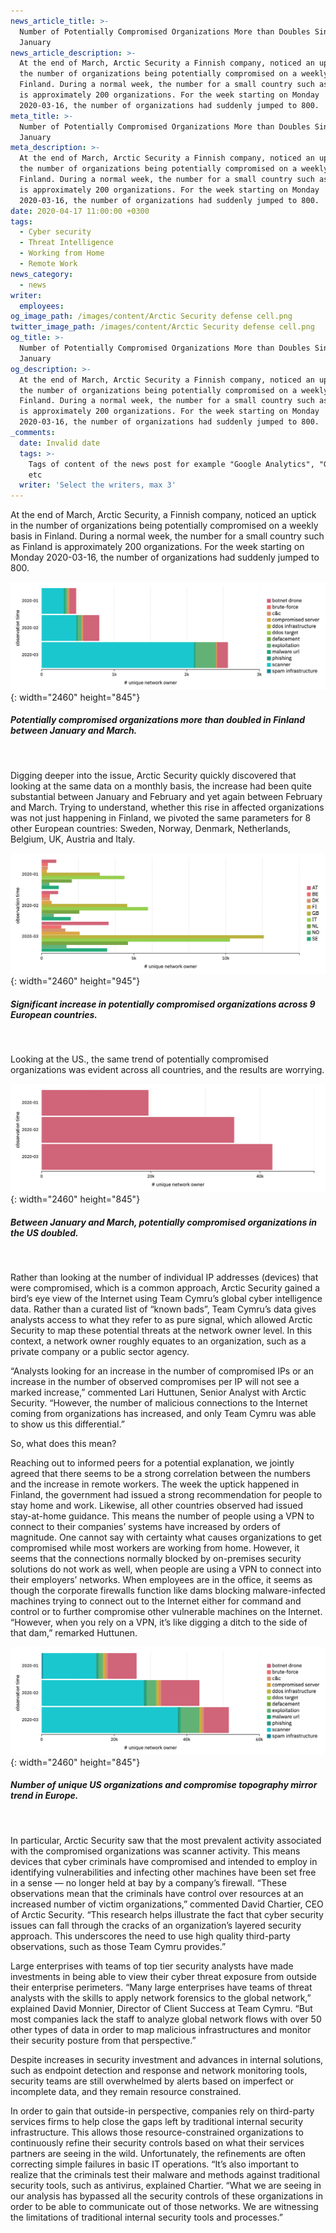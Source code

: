 ```yaml
---
news_article_title: >-
  Number of Potentially Compromised Organizations More than Doubles Since
  January
news_article_description: >-
  At the end of March, Arctic Security a Finnish company, noticed an uptick in
  the number of organizations being potentially compromised on a weekly basis in
  Finland. During a normal week, the number for a small country such as Finland
  is approximately 200 organizations. For the week starting on Monday
  2020-03-16, the number of organizations had suddenly jumped to 800.
meta_title: >-
  Number of Potentially Compromised Organizations More than Doubles Since
  January
meta_description: >-
  At the end of March, Arctic Security a Finnish company, noticed an uptick in
  the number of organizations being potentially compromised on a weekly basis in
  Finland. During a normal week, the number for a small country such as Finland
  is approximately 200 organizations. For the week starting on Monday
  2020-03-16, the number of organizations had suddenly jumped to 800.
date: 2020-04-17 11:00:00 +0300
tags:
  - Cyber security
  - Threat Intelligence
  - Working from Home
  - Remote Work
news_category:
  - news
writer:
  employees:
og_image_path: /images/content/Arctic Security defense cell.png
twitter_image_path: /images/content/Arctic Security defense cell.png
og_title: >-
  Number of Potentially Compromised Organizations More than Doubles Since
  January
og_description: >-
  At the end of March, Arctic Security a Finnish company, noticed an uptick in
  the number of organizations being potentially compromised on a weekly basis in
  Finland. During a normal week, the number for a small country such as Finland
  is approximately 200 organizations. For the week starting on Monday
  2020-03-16, the number of organizations had suddenly jumped to 800.
_comments:
  date: Invalid date
  tags: >-
    Tags of content of the news post for example "Google Analytics", "GitHub"
    etc
  writer: 'Select the writers, max 3'
---
```


At the end of March, Arctic Security, a Finnish company, noticed an uptick in the number of organizations being potentially compromised on a weekly basis in Finland. During a normal week, the number for a small country such as Finland is approximately 200 organizations. For the week starting on Monday 2020-03-16, the number of organizations had suddenly jumped to 800.

![](/images/content/image-2---finland-2020-01---2020-3.png "Potentially compromised organizations more than doubled in Finland between January and March."){: width="2460" height="845"}

##### **Potentially compromised organizations more than doubled in Finland between January and March.**

&nbsp;

Digging deeper into the issue, Arctic Security quickly discovered that looking at the same data on a monthly basis, the increase had been quite substantial between January and February and yet again between February and March. Trying to understand, whether this rise in affected organizations was not just happening in Finland, we pivoted the same parameters for 8 other European countries: Sweden, Norway, Denmark, Netherlands, Belgium, UK, Austria and Italy.&nbsp;

![](/images/content/image-1---9-european-countries-2020-01---2020-3.png "Significant increase in potentially compromised organizations across 9 European countries."){: width="2460" height="945"}

##### **Significant increase in potentially compromised organizations across 9 European countries.**

&nbsp;

Looking at the US., the same trend of potentially compromised organizations was evident across all countries, and the results are worrying.

![](/images/content/image-3---united-states-2020-01---2020-3.png "Between January and March, potentially compromised organizations in the US doubled."){: width="2460" height="845"}

##### **Between January and March, potentially compromised organizations in the US doubled.**

&nbsp;

Rather than looking at the number of individual IP addresses (devices) that were compromised, which is a common approach, Arctic Security gained a bird’s eye view of the Internet using Team Cymru’s global cyber intelligence data. Rather than a curated list of “known bads”, Team Cymru’s data gives analysts access to what they refer to as pure signal, which allowed Arctic Security to map these potential threats at the network owner level. In this context, a network owner roughly equates to an organization, such as a private company or a public sector agency.

“Analysts looking for an increase in the number of compromised IPs or an increase in the number of observed compromises per IP will not see a marked increase,” commented Lari Huttunen, Senior Analyst with Arctic Security. “However, the number of malicious connections to the Internet coming from organizations has increased, and only Team Cymru was able to show us this differential.”

So, what does this mean?

Reaching out to informed peers for a potential explanation, we jointly agreed that there seems to be a strong correlation between the numbers and the increase in remote workers. The week the uptick happened in Finland, the government had issued a strong recommendation for people to stay home and work. Likewise, all other countries observed had issued stay-at-home guidance. This means the number of people using a VPN to connect to their companies’ systems have increased by orders of magnitude. One cannot say with certainty what causes organizations to get compromised while most workers are working from home. However, it seems that the connections normally blocked by on-premises security solutions do not work as well, when people are using a VPN to connect into their employers’ networks. When employees are in the office, it seems as though the corporate firewalls function like dams blocking malware-infected machines trying to connect out to the Internet either for command and control or to further compromise other vulnerable machines on the Internet. “However, when you rely on a VPN, it’s like digging a ditch to the side of that dam,” remarked Huttunen.&nbsp;

![](/images/content/image-4---united-states-2020-01---2020-3.png "Number of unique US organizations and compromise topography mirror trend in Europe."){: width="2460" height="845"}

##### **Number of unique US organizations and compromise topography mirror trend in Europe.**

&nbsp;

In particular, Arctic Security saw that the most prevalent activity associated with the compromised organizations was scanner activity. This means devices that cyber criminals have compromised and intended to employ in identifying vulnerabilities and infecting other machines have been set free in a sense — no longer held at bay by a company’s firewall. “These observations mean that the criminals have control over resources at an increased number of victim organizations,” commented David Chartier, CEO of Arctic Security. “This research helps illustrate the fact that cyber security issues can fall through the cracks of an organization’s layered security approach. This underscores the need to use high quality third-party observations, such as those Team Cymru provides.”

Large enterprises with teams of top tier security analysts have made investments in being able to view their cyber threat exposure from outside their enterprise perimeters. “Many large enterprises have teams of threat analysts with the skills to apply network forensics to the global network,” explained David Monnier, Director of Client Success at Team Cymru. “But most companies lack the staff to analyze global network flows with over 50 other types of data in order to map malicious infrastructures and monitor their security posture from that perspective.”

Despite increases in security investment and advances in internal solutions, such as endpoint detection and response and network monitoring tools, security teams are still overwhelmed by alerts based on imperfect or incomplete data, and they remain resource constrained.

In order to gain that outside-in perspective, companies rely on third-party services firms to help close the gaps left by traditional internal security infrastructure. This allows those resource-constrained organizations to continuously refine their security controls based on what their services partners are seeing in the wild. Unfortunately, the refinements are often correcting simple failures in basic IT operations. “It’s also important to realize that the criminals test their malware and methods against traditional security tools, such as antivirus, explained Chartier. “What we are seeing in our analysis has bypassed all the security controls of these organizations in order to be able to communicate out of those networks. We are witnessing the limitations of traditional internal security tools and processes.”

&nbsp;